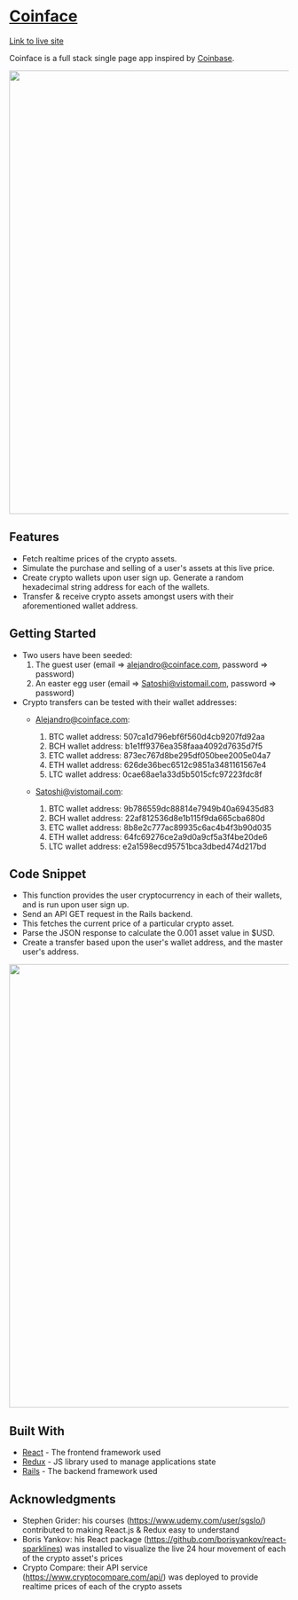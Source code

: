 # [Coinface](http://www.thecoinface.com)

[Link to live site](http://www.thecoinface.com)

Coinface is a full stack single page app inspired by [Coinbase](https://www.coinbase.com/).

<p align="center"><img src="https://i.imgur.com/XrksXQl.png" width="800px" /></p>

## Features

* Fetch realtime prices of the crypto assets.
* Simulate the purchase and selling of a user's assets at this live price.
* Create crypto wallets upon user sign up. Generate a random hexadecimal string address for each of the wallets.
* Transfer & receive crypto assets amongst users with their aforementioned wallet address.

## Getting Started

* Two users have been seeded:
  1. The guest user (email => alejandro@coinface.com, password => password)
  2. An easter egg user (email => Satoshi@vistomail.com, password => password)
* Crypto transfers can be tested with their wallet addresses:
  * Alejandro@coinface.com:
    1. BTC wallet address: 507ca1d796ebf6f560d4cb9207fd92aa
    2. BCH wallet address: b1e1ff9376ea358faaa4092d7635d7f5
    3. ETC wallet address: 873ec767d8be295df050bee2005e04a7
    4. ETH wallet address: 626de36bec6512c9851a3481161567e4
    5. LTC wallet address: 0cae68ae1a33d5b5015cfc97223fdc8f

  * Satoshi@vistomail.com:
    1. BTC wallet address: 9b786559dc88814e7949b40a69435d83
    2. BCH wallet address: 22af812536d8e1b115f9da665cba680d
    3. ETC wallet address: 8b8e2c777ac89935c6ac4b4f3b90d035
    4. ETH wallet address: 64fc69276ce2a9d0a9cf5a3f4be20de6
    5. LTC wallet address: e2a1598ecd95751bca3dbed474d217bd

## Code Snippet
* This function provides the user cryptocurrency in each of their wallets, and is run upon user sign up.
* Send an API GET request in the Rails backend.
* This fetches the current price of a particular crypto asset.
* Parse the JSON response to calculate the 0.001 asset value in $USD.
* Create a transfer based upon the user's wallet address, and the master user's address.

<p align="center"><img src="https://i.imgur.com/z9SmWTc.png" width="800px" /></p>

## Built With

* [React](https://reactjs.org/docs/getting-started.html) - The frontend framework used
* [Redux](https://redux.js.org/) - JS library used to manage applications state
* [Rails](https://guides.rubyonrails.org/) - The backend framework used

## Acknowledgments

* Stephen Grider: his courses (https://www.udemy.com/user/sgslo/) contributed to making React.js & Redux easy to understand
* Boris Yankov: his React package (https://github.com/borisyankov/react-sparklines) was installed to visualize the live 24 hour movement of each of the crypto asset's prices
* Crypto Compare: their API service (https://www.cryptocompare.com/api/) was deployed to provide realtime prices of each of the crypto assets
